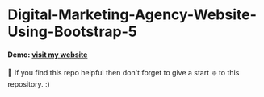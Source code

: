 # Digital-Marketing-Agency-Website-Using-Bootstrap-5

#### Demo: [ visit my website](https://digitalmarkating.netlify.app/ "click to open")

🙏 If you find this repo helpful then don't forget to give a start ❇️ to this repository. :)
